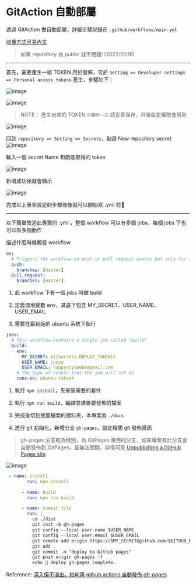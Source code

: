 # GitAction 自動部屬
透過 GitAction 做自動部屬，詳細步驟記錄在 `.github/workflows/main.yml`

[收費方式可見內文](https://docs.github.com/en/billing/managing-billing-for-github-actions/about-billing-for-github-actions)
> 如果 repository 為 public 就不用錢! (2022/01/16)
---

首先，需要產生一組 TOKEN 用於發佈，可於 `Setting => Developer settings => Personal access tokens` 產生，步驟如下：


![image](https://user-images.githubusercontent.com/30744341/149654371-3b28d084-981d-43f3-8c84-938b8690e244.png)

![image](https://user-images.githubusercontent.com/30744341/149654427-440e6af9-2c53-4d52-b48a-f7e0062ca078.png)

> NOTE： 產生出來的 TOKEN `只顯示一次` 請妥善保存，日後設定權限會用到

![image](https://user-images.githubusercontent.com/30744341/149655778-e1303ac0-3073-4039-972e-828d614fe47c.png)

回到 `repository => Setting => Secrets`，點選 New repository secret
![image](https://user-images.githubusercontent.com/30744341/149655931-0501d0e9-aec8-4602-8a7e-4d77f4d627b2.png)

輸入一個 secret Name 和剛剛取得的 token

![image](https://user-images.githubusercontent.com/30744341/149656328-7a117995-6ebd-4ff6-b365-3e973c2c2c53.png)

新增成功後就會顯示

![image](https://user-images.githubusercontent.com/30744341/149656271-354771d0-ebe2-4957-a854-ae577dbe2317.png)



完成以上專案設定的步驟後後就可以開始寫 .yml 拉💪

---
以下簡單敘述此專案的 .yml ，整個 workflow 可以有多個 jobs，每個 jobs 下也可以有多個動作

描述什麼時候觸發 workflow

``` yml
on:
  # Triggers the workflow on push or pull request events but only for the master branch
  push:
    branches: [master]
  pull_request:
    branches: [master]
```

1. 此 workflow 下有一個 jobs 叫做 build

2. 定義環境變數 env，其底下包含 MY_SECRET、USER_NAME、USER_EMAIL

3. 需要在最新版的 ubuntu 系統下執行
``` yml
jobs:
  # This workflow contains a single job called "build"
  build:
    env:
      MY_SECRET: ${{secrets.DEPLOY_TOKEN}}
      USER_NAME: junyu
      USER_EMAIL: happystyle666@gmail.com
    # The type of runner that the job will run on
    runs-on: ubuntu-latest
```
1. 執行 `npm install`，先安裝需要的套件

1. 執行 `npm run build`，編譯並建置要發佈的檔案

1. 完成後切到放置檔案的資料夾，本專案為 `./docs` 
1. 進行 git 初始化，新增分支 `gh-pages`，設定相關 git 發佈資訊
> gh-pages 分支較為特別，為 GitPages 專用的分支，如果專案有此分支會自動發佈到 GitPages，且無法關閉，詳情可見 [Unpublishing a GitHub Pages site](https://docs.github.com/en/pages/getting-started-with-github-pages/unpublishing-a-github-pages-site#unpublishing-a-project-site)

![image](https://user-images.githubusercontent.com/30744341/149655218-b96a33a4-18e5-4897-b139-25f31d773800.png)


``` yml
 - name: install
        run: npm install

      - name: build
        run: npm run build

      - name: commit file
        run: |
          cd ./dist
          git init -b gh-pages
          git config --local user.name $USER_NAME
          git config --local user.email $USER_EMAIL
          git remote add origin https://$MY_SECRET@github.com/$GITHUB_REPOSITORY.git
          git add .
          git commit -m "deploy to Github pages"
          git push origin gh-pages -f
          echo 🤘 deploy gh-pages complete.
```

Reference: [深入但不淺出，如何用 github actions 自動發佈 gh-pages](https://milkmidi.medium.com/%E6%B7%B1%E5%85%A5%E4%BD%86%E4%B8%8D%E6%B7%BA%E5%87%BA-%E5%A6%82%E4%BD%95%E7%94%A8-github-actions-%E8%87%AA%E5%8B%95%E7%99%BC%E4%BD%88-gh-pages-8183464dfe84)
